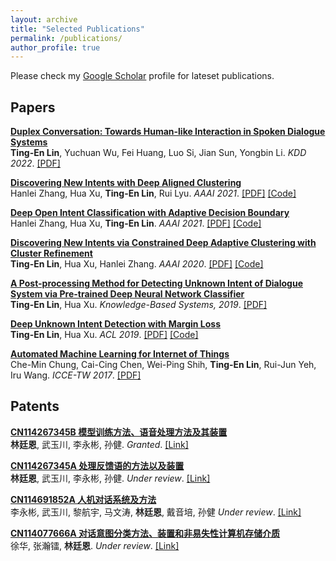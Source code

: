 ```yaml
---
layout: archive
title: "Selected Publications"
permalink: /publications/
author_profile: true
---
```

Please check my [Google Scholar](https://scholar.google.com/citations?user=XNdFVMAAAAAJ&hl=en) profile for lateset publications.
 <!-- (* denotes equal contribution) -->

## Papers
<b>[Duplex Conversation: Towards Human-like Interaction in Spoken Dialogue Systems]()</b> <br> 
<b>Ting-En Lin</b>, Yuchuan Wu, Fei Huang, Luo Si, Jian Sun, Yongbin Li. <i>KDD 2022</i>. [[PDF]](https://arxiv.org/pdf/2205.15060)

<b>[Discovering New Intents with Deep Aligned Clustering](https://ojs.aaai.org/index.php/AAAI/article/view/17689/17496)</b> <br> 
Hanlei Zhang, Hua Xu, <b>Ting-En Lin</b>, Rui Lyu. <i>AAAI 2021</i>. [[PDF]](https://ojs.aaai.org/index.php/AAAI/article/view/17689/17496) [[Code]](https://github.com/thuiar/TEXTOIR)

<b>[Deep Open Intent Classification with Adaptive Decision Boundary]()</b> <br> 
Hanlei Zhang, Hua Xu, <b>Ting-En Lin</b>. <i>AAAI 2021</i>. [[PDF]](https://www.aaai.org/AAAI21Papers/AAAI-9723.ZhangH.pdf) [[Code]](https://github.com/thuiar/TEXTOIR)

<b>[Discovering New Intents via Constrained Deep Adaptive Clustering with Cluster Refinement]()</b> <br> 
<b>Ting-En Lin</b>, Hua Xu, Hanlei Zhang. <i>AAAI 2020</i>. [[PDF]](https://ojs.aaai.org/index.php/AAAI/article/download/6353/6209) [[Code]](https://github.com/thuiar/CDAC-plus/)

<b>[A Post-processing Method for Detecting Unknown Intent of Dialogue System via Pre-trained Deep Neural Network Classifier]()</b> <br> 
<b>Ting-En Lin</b>, Hua Xu. <i>Knowledge-Based Systems, 2019</i>. [[PDF]](https://arxiv.org/pdf/2003.03504)

<b>[Deep Unknown Intent Detection with Margin Loss]()</b> <br> 
<b>Ting-En Lin</b>, Hua Xu. <i>ACL 2019</i>. [[PDF]](https://arxiv.org/pdf/1906.00434) [[Code]](https://github.com/thuiar/DeepUnkID)

<b>[Automated Machine Learning for Internet of Things]()</b> <br> 
Che-Min Chung, Cai-Cing Chen, Wei-Ping Shih, <b>Ting-En Lin</b>, Rui-Jun Yeh, Iru Wang. <i>ICCE-TW 2017</i>. [[PDF]](https://fardapaper.ir/mohavaha/uploads/2017/10/Automated-Machine-Learning-for-Internet-of-Things.pdf)


## Patents
<b>[CN114267345B 模型训练方法、语音处理方法及其装置]()</b> <br> 
<b>林廷恩</b>, 武玉川, 李永彬, 孙健. <i>Granted</i>. [[Link]](https://www.patentguru.com/cn/CN114267345B)

<b>[CN114267345A 处理反馈语的方法以及装置]()</b> <br> 
<b>林廷恩</b>, 武玉川, 李永彬, 孙健. <i>Under review</i>. [[Link]](https://www.patentguru.com/cn/CN113887554A)

<b>[CN114691852A 人机对话系统及方法]()</b> <br> 
李永彬, 武玉川, 黎航宇, 马文涛, <b>林廷恩</b>, 戴音培, 孙健 <i>Under review</i>. [[Link]](https://www.patentguru.com/cn/CN114077666A)

<b>[CN114077666A 对话意图分类方法、装置和非易失性计算机存储介质]()</b> <br> 
徐华, 张瀚镭, <b>林廷恩</b>. <i>Under review</i>. [[Link]](https://www.patentguru.com/cn/CN114077666A)

<!-- https://www.patentguru.com/cn/search?inventor=%22%E6%9E%97%E5%BB%B7%E6%81%A9%22&assignee=%22%E9%98%BF%E9%87%8C%E5%B7%B4%E5%B7%B4%E8%BE%BE%E6%91%A9%E9%99%A2%EF%BC%88%E6%9D%AD%E5%B7%9E%EF%BC%89%E7%A7%91%E6%8A%80%E6%9C%89%E9%99%90%E5%85%AC%E5%8F%B8%22%2C%22%E6%B8%85%E5%8D%8E%E5%A4%A7%E5%AD%A6%22 -->